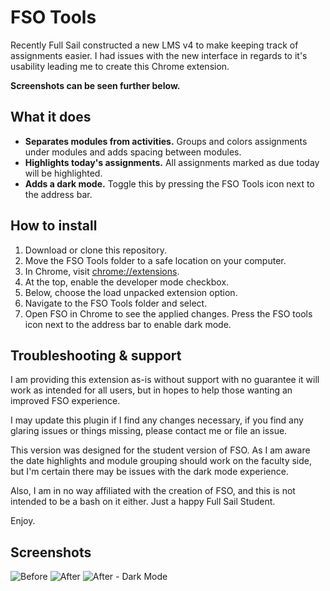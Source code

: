 # FSO Tools
Recently Full Sail constructed a new LMS v4 to make keeping track of assignments easier.
I had issues with the new interface in regards to it's usability leading me to create this Chrome extension.

**Screenshots can be seen further below.**

## What it does
+ **Separates modules from activities.** Groups and colors assignments under modules and adds spacing between modules.
+ **Highlights today's assignments.** All assignments marked as due today will be highlighted.
+ **Adds a dark mode.** Toggle this by pressing the FSO Tools icon next to the address bar.

## How to install
1. Download or clone this repository.
2. Move the FSO Tools folder to a safe location on your computer.
3. In Chrome, visit [chrome://extensions](chrome://extensions).
4. At the top, enable the developer mode checkbox.
5. Below, choose the load unpacked extension option.
6. Navigate to the FSO Tools folder and select.
7. Open FSO in Chrome to see the applied changes. Press the FSO tools icon next to the address bar to enable dark mode.

## Troubleshooting & support
I am providing this extension as-is without support with no guarantee it will work as intended for all users, but in hopes to help
those wanting an improved FSO experience.

I may update this plugin if I find any changes necessary, if you find any glaring issues or things missing, please contact me or file an issue.

This version was designed for the student version of FSO. As I am aware the date highlights and module grouping should work on the faculty side,
but I'm certain there may be issues with the dark mode experience.

Also, I am in no way affiliated with the creation of FSO, and this is not intended to be a bash on it either. Just a happy Full Sail Student.

Enjoy.

## Screenshots
![Before](http://i.imgur.com/76cTk7D.png)
![After](http://i.imgur.com/RdLp0U5.png)
![After - Dark Mode](http://i.imgur.com/FoUqIHH.png)
